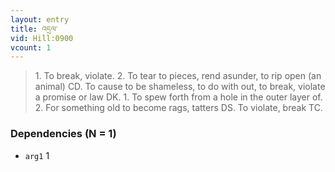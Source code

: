 ```yaml
---
layout: entry
title: འདྲལ་
vid: Hill:0900
vcount: 1
---
```

> 1\. To break, violate\. 2\. To tear to pieces, rend asunder, to rip open (an animal) CD\. To cause to be shameless, to do with out, to break, violate a promise or law DK\. 1\. To spew forth from a hole in the outer layer of\. 2\. For something old to become rags, tatters DS\. To violate, break TC\.


### Dependencies (N = 1)
* `arg1` 1
